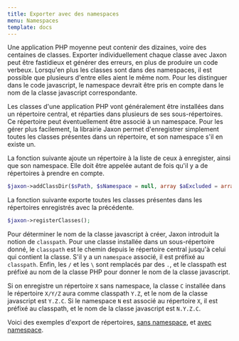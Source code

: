 ```yaml
---
title: Exporter avec des namespaces
menu: Namespaces
template: docs
---
```


Une application PHP moyenne peut contenir des dizaines, voire des centaines de classes. Exporter individuellement chaque classe avec Jaxon peut être fastidieux et générer des erreurs, en plus de produire un code verbeux.
Lorsqu'en plus les classes sont dans des namespaces, il est possible que plusieurs d'entre elles aient le même nom. Pour les distinguer dans le code javascript, le namespace devrait être pris en compte dans le nom de la classe javascript correspondante.

Les classes d'une application PHP vont généralement être installées dans un répertoire central, et réparties dans plusieurs de ses sous-répertoires. Ce répertoire peut éventuellement être associé à un namespace. Pour les gérer plus facilement, la librairie Jaxon permet d'enregistrer simplement toutes les classes présentes dans un répertoire, et son namespace s'il en existe un.

La fonction suivante ajoute un répertoire à la liste de ceux à enregister, ainsi que son namespace. Elle doit être appelée autant de fois qu'il y a de répertoires à prendre en compte.
```php
$jaxon->addClassDir($sPath, $sNamespace = null, array $aExcluded = array());
```

La fonction suivante exporte toutes les classes présentes dans les répertoires enregistrés avec la précédente.
```php
$jaxon->registerClasses();
```

Pour déterminer le nom de la classe javascript à créer, Jaxon introduit la notion de `classpath`. Pour une classe installée dans un sous-répertoire donné, le `classpath` est le chemin depuis le répertoire central jusqu'à celui qui contient la classe. S'il y a un `namespace` associé, il est préfixé au `classpath`. Enfin, les `/` et les `\` sont remplacés par des `.`, et le classpath est préfixé au nom de la classe PHP pour donner le nom de la classe javascript.

Si on enregistre un répertoire `X` sans namespace, la classe `C` installée dans le répertoire `X/Y/Z` aura comme classpath `Y.Z`, et le nom de la classe javascript est `Y.Z.C`. Si le namespace `N` est associé au répertoire `X`, il est préfixé au classpath, et le nom de la classe javascript est `N.Y.Z.C`.

Voici des exemples d'export de répertoires, [sans namespace](http://www.jaxon-php.org/classdirs.php), et [avec namespace](http://www.jaxon-php.org/namespaces.php).
